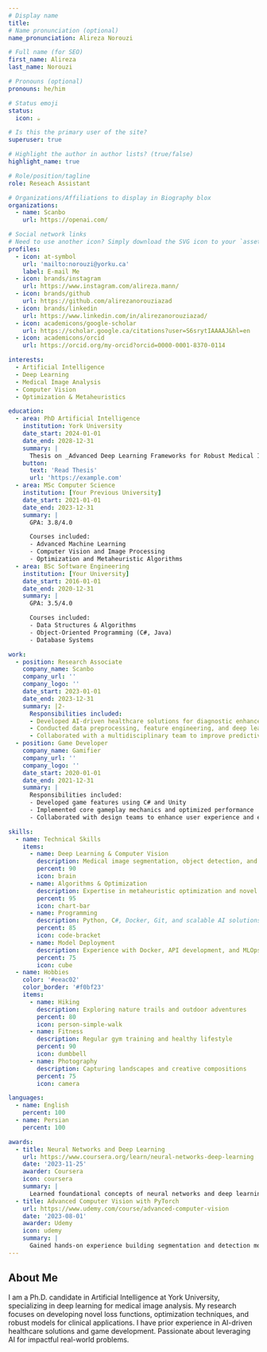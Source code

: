 ```yaml
---
# Display name
title: 
# Name pronunciation (optional)
name_pronunciation: Alireza Norouzi

# Full name (for SEO)
first_name: Alireza
last_name: Norouzi

# Pronouns (optional)
pronouns: he/him

# Status emoji
status:
  icon: ☕️

# Is this the primary user of the site?
superuser: true

# Highlight the author in author lists? (true/false)
highlight_name: true

# Role/position/tagline
role: Reseach Assistant

# Organizations/Affiliations to display in Biography blox
organizations:
  - name: Scanbo
    url: https://openai.com/

# Social network links
# Need to use another icon? Simply download the SVG icon to your `assets/media/icons/` folder.
profiles:
  - icon: at-symbol
    url: 'mailto:norouzi@yorku.ca'
    label: E-mail Me
  - icon: brands/instagram
    url: https://www.instagram.com/alireza.mann/
  - icon: brands/github
    url: https://github.com/alirezanorouziazad
  - icon: brands/linkedin
    url: https://www.linkedin.com/in/alirezanorouziazad/
  - icon: academicons/google-scholar
    url: https://scholar.google.ca/citations?user=S6srytIAAAAJ&hl=en
  - icon: academicons/orcid
    url: https://orcid.org/my-orcid?orcid=0000-0001-8370-0114

interests:
  - Artificial Intelligence
  - Deep Learning
  - Medical Image Analysis
  - Computer Vision
  - Optimization & Metaheuristics

education:
  - area: PhD Artificial Intelligence
    institution: York University
    date_start: 2024-01-01
    date_end: 2028-12-31
    summary: |
      Thesis on _Advanced Deep Learning Frameworks for Robust Medical Image Segmentation_. Supervised by [Prof. XXX](https://example.com). Research focuses on novel loss functions (e.g., T-Dice), optimization strategies, and multi-center dataset generalization for clinical applications.
    button:
      text: 'Read Thesis'
      url: 'https://example.com'
  - area: MSc Computer Science
    institution: [Your Previous University]
    date_start: 2021-01-01
    date_end: 2023-12-31
    summary: |
      GPA: 3.8/4.0

      Courses included:
      - Advanced Machine Learning
      - Computer Vision and Image Processing
      - Optimization and Metaheuristic Algorithms
  - area: BSc Software Engineering
    institution: [Your University]
    date_start: 2016-01-01
    date_end: 2020-12-31
    summary: |
      GPA: 3.5/4.0

      Courses included:
      - Data Structures & Algorithms
      - Object-Oriented Programming (C#, Java)
      - Database Systems

work:
  - position: Research Associate
    company_name: Scanbo
    company_url: ''
    company_logo: ''
    date_start: 2023-01-01
    date_end: 2023-12-31
    summary: |2-
      Responsibilities included:
      - Developed AI-driven healthcare solutions for diagnostic enhancement
      - Conducted data preprocessing, feature engineering, and deep learning model development
      - Collaborated with a multidisciplinary team to improve predictive models and clinical decision support systems
  - position: Game Developer
    company_name: Gamifier
    company_url: ''
    company_logo: ''
    date_start: 2020-01-01
    date_end: 2021-12-31
    summary: |
      Responsibilities included:
      - Developed game features using C# and Unity
      - Implemented core gameplay mechanics and optimized performance
      - Collaborated with design teams to enhance user experience and engagement

skills:
  - name: Technical Skills
    items:
      - name: Deep Learning & Computer Vision
        description: Medical image segmentation, object detection, and classification using PyTorch & TensorFlow
        percent: 90
        icon: brain
      - name: Algorithms & Optimization
        description: Expertise in metaheuristic optimization and novel loss functions
        percent: 95
        icon: chart-bar
      - name: Programming
        description: Python, C#, Docker, Git, and scalable AI solutions
        percent: 85
        icon: code-bracket
      - name: Model Deployment
        description: Experience with Docker, API development, and MLOps pipelines
        percent: 75
        icon: cube
  - name: Hobbies
    color: '#eeac02'
    color_border: '#f0bf23'
    items:
      - name: Hiking
        description: Exploring nature trails and outdoor adventures
        percent: 80
        icon: person-simple-walk
      - name: Fitness
        description: Regular gym training and healthy lifestyle
        percent: 90
        icon: dumbbell
      - name: Photography
        description: Capturing landscapes and creative compositions
        percent: 75
        icon: camera

languages:
  - name: English
    percent: 100
  - name: Persian
    percent: 100

awards:
  - title: Neural Networks and Deep Learning
    url: https://www.coursera.org/learn/neural-networks-deep-learning
    date: '2023-11-25'
    awarder: Coursera
    icon: coursera
    summary: |
      Learned foundational concepts of neural networks and deep learning, including backpropagation, optimization, and implementation in Python.
  - title: Advanced Computer Vision with PyTorch
    url: https://www.udemy.com/course/advanced-computer-vision
    date: '2023-08-01'
    awarder: Udemy
    icon: udemy
    summary: |
      Gained hands-on experience building segmentation and detection models using PyTorch, OpenCV, and state-of-the-art architectures like U-Net and Mask R-CNN.
---
```


## About Me

I am a Ph.D. candidate in Artificial Intelligence at York University, specializing in deep learning for medical image analysis. My research focuses on developing novel loss functions, optimization techniques, and robust models for clinical applications. I have prior experience in AI-driven healthcare solutions and game development. Passionate about leveraging AI for impactful real-world problems.
